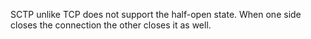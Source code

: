 SCTP unlike TCP does not support the half-open state. When one side closes the connection the other closes it as well.
